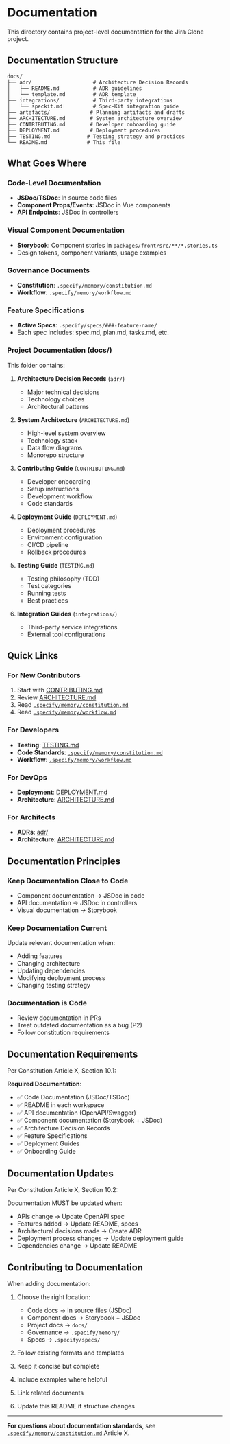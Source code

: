 # Documentation

This directory contains project-level documentation for the Jira Clone project.

## Documentation Structure

```
docs/
├── adr/                    # Architecture Decision Records
│   ├── README.md           # ADR guidelines
│   └── template.md         # ADR template
├── integrations/           # Third-party integrations
│   └── speckit.md          # Spec-Kit integration guide
├── artefacts/             # Planning artifacts and drafts
├── ARCHITECTURE.md        # System architecture overview
├── CONTRIBUTING.md        # Developer onboarding guide
├── DEPLOYMENT.md          # Deployment procedures
├── TESTING.md            # Testing strategy and practices
└── README.md             # This file
```

## What Goes Where

### Code-Level Documentation
- **JSDoc/TSDoc**: In source code files
- **Component Props/Events**: JSDoc in Vue components
- **API Endpoints**: JSDoc in controllers

### Visual Component Documentation
- **Storybook**: Component stories in `packages/front/src/**/*.stories.ts`
- Design tokens, component variants, usage examples

### Governance Documents
- **Constitution**: `.specify/memory/constitution.md`
- **Workflow**: `.specify/memory/workflow.md`

### Feature Specifications
- **Active Specs**: `.specify/specs/###-feature-name/`
- Each spec includes: spec.md, plan.md, tasks.md, etc.

### Project Documentation (docs/)

This folder contains:

1. **Architecture Decision Records** (`adr/`)
   - Major technical decisions
   - Technology choices
   - Architectural patterns

2. **System Architecture** (`ARCHITECTURE.md`)
   - High-level system overview
   - Technology stack
   - Data flow diagrams
   - Monorepo structure

3. **Contributing Guide** (`CONTRIBUTING.md`)
   - Developer onboarding
   - Setup instructions
   - Development workflow
   - Code standards

4. **Deployment Guide** (`DEPLOYMENT.md`)
   - Deployment procedures
   - Environment configuration
   - CI/CD pipeline
   - Rollback procedures

5. **Testing Guide** (`TESTING.md`)
   - Testing philosophy (TDD)
   - Test categories
   - Running tests
   - Best practices

6. **Integration Guides** (`integrations/`)
   - Third-party service integrations
   - External tool configurations

## Quick Links

### For New Contributors
1. Start with [CONTRIBUTING.md](./CONTRIBUTING.md)
2. Review [ARCHITECTURE.md](./ARCHITECTURE.md)
3. Read [`.specify/memory/constitution.md`](../.specify/memory/constitution.md)
4. Read [`.specify/memory/workflow.md`](../.specify/memory/workflow.md)

### For Developers
- **Testing**: [TESTING.md](./TESTING.md)
- **Code Standards**: [`.specify/memory/constitution.md`](../.specify/memory/constitution.md)
- **Workflow**: [`.specify/memory/workflow.md`](../.specify/memory/workflow.md)

### For DevOps
- **Deployment**: [DEPLOYMENT.md](./DEPLOYMENT.md)
- **Architecture**: [ARCHITECTURE.md](./ARCHITECTURE.md)

### For Architects
- **ADRs**: [adr/](./adr/)
- **Architecture**: [ARCHITECTURE.md](./ARCHITECTURE.md)

## Documentation Principles

### Keep Documentation Close to Code
- Component documentation → JSDoc in code
- API documentation → JSDoc in controllers
- Visual documentation → Storybook

### Keep Documentation Current
Update relevant documentation when:
- Adding features
- Changing architecture
- Updating dependencies
- Modifying deployment process
- Changing testing strategy

### Documentation is Code
- Review documentation in PRs
- Treat outdated documentation as a bug (P2)
- Follow constitution requirements

## Documentation Requirements

Per Constitution Article X, Section 10.1:

**Required Documentation**:
- ✅ Code Documentation (JSDoc/TSDoc)
- ✅ README in each workspace
- ✅ API documentation (OpenAPI/Swagger)
- ✅ Component documentation (Storybook + JSDoc)
- ✅ Architecture Decision Records
- ✅ Feature Specifications
- ✅ Deployment Guides
- ✅ Onboarding Guide

## Documentation Updates

Per Constitution Article X, Section 10.2:

Documentation MUST be updated when:
- APIs change → Update OpenAPI spec
- Features added → Update README, specs
- Architectural decisions made → Create ADR
- Deployment process changes → Update deployment guide
- Dependencies change → Update README

## Contributing to Documentation

When adding documentation:

1. Choose the right location:
   - Code docs → In source files (JSDoc)
   - Component docs → Storybook + JSDoc
   - Project docs → `docs/`
   - Governance → `.specify/memory/`
   - Specs → `.specify/specs/`

2. Follow existing formats and templates

3. Keep it concise but complete

4. Include examples where helpful

5. Link related documents

6. Update this README if structure changes

---

**For questions about documentation standards**, see [`.specify/memory/constitution.md`](../.specify/memory/constitution.md) Article X.
